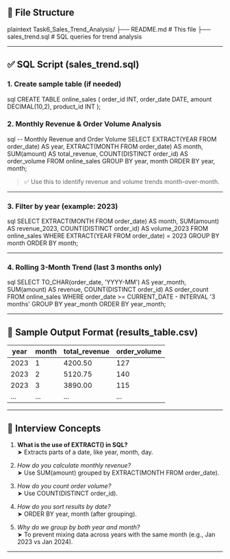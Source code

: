## 📁 File Structure
plaintext
Task6_Sales_Trend_Analysis/
├── README.md                       # This file
├── sales_trend.sql                 # SQL queries for trend analysis

---

## ✅ SQL Script (sales_trend.sql)

### 1. Create sample table (if needed)
sql
CREATE TABLE online_sales (
  order_id     INT,
  order_date   DATE,
  amount       DECIMAL(10,2),
  product_id   INT
);


### 2. Monthly Revenue & Order Volume Analysis
sql
-- Monthly Revenue and Order Volume
SELECT
  EXTRACT(YEAR FROM order_date) AS year,
  EXTRACT(MONTH FROM order_date) AS month,
  SUM(amount) AS total_revenue,
  COUNT(DISTINCT order_id) AS order_volume
FROM online_sales
GROUP BY year, month
ORDER BY year, month;


> ✅ Use this to identify revenue and volume trends month-over-month.

---

### 3. Filter by year (example: 2023)
sql
SELECT
  EXTRACT(MONTH FROM order_date) AS month,
  SUM(amount) AS revenue_2023,
  COUNT(DISTINCT order_id) AS volume_2023
FROM online_sales
WHERE EXTRACT(YEAR FROM order_date) = 2023
GROUP BY month
ORDER BY month;


---

### 4. Rolling 3-Month Trend (last 3 months only)
sql
SELECT
  TO_CHAR(order_date, 'YYYY-MM') AS year_month,
  SUM(amount) AS revenue,
  COUNT(DISTINCT order_id) AS order_count
FROM online_sales
WHERE order_date >= CURRENT_DATE - INTERVAL '3 months'
GROUP BY year_month
ORDER BY year_month;


---

## 📝 Sample Output Format (results_table.csv)

| year | month | total_revenue | order_volume |
|------|-------|----------------|---------------|
| 2023 | 1     | 4200.50        | 127           |
| 2023 | 2     | 5120.75        | 140           |
| 2023 | 3     | 3890.00        | 115           |
| ...  | ...   | ...            | ...           |

---

## 📘 Interview Concepts

1. **What is the use of EXTRACT() in SQL?**  
   ➤ Extracts parts of a date, like year, month, day.

2. *How do you calculate monthly revenue?*  
   ➤ Use SUM(amount) grouped by EXTRACT(MONTH FROM order_date).

3. *How do you count order volume?*  
   ➤ Use COUNT(DISTINCT order_id).

4. *How do you sort results by date?*  
   ➤ ORDER BY year, month (after grouping).

5. *Why do we group by both year and month?*  
   ➤ To prevent mixing data across years with the same month (e.g., Jan 2023 vs Jan 2024).

---
